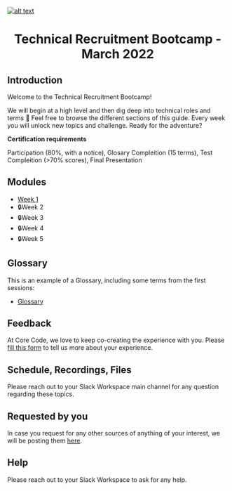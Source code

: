 <a href="https://www.core-code.io/">

![alt text](https://uploads-ssl.webflow.com/5eb2f56932c3562feab232e3/5f73550d00249e7e96c9f3de_Logo.png "corecodeio")

</a>

<h1 align="center">Technical Recruitment Bootcamp - March 2022</h1>

## Introduction
<p>Welcome to the Technical Recruitment Bootcamp!</p>
<p>We will begin at a high level and then dig deep into technical roles and terms 🤖 Feel free to browse the different sections of this guide. Every week you will unlock new topics and challenge. Ready for the adventure?

 **Certification requirements**

Participation (80%, with a notice), Glosary Compleition (15 terms), Test Compleition (>70% scores), Final Presentation

</p>

## Modules
* [Week 1](src/modules/2021/Week1)
* 🔒Week 2
* 🔒Week 3
* 🔒Week 4
* 🔒Week 5 

## Glossary
<p> This is an example of a Glossary, including some terms from the first sessions:</p>

* [Glossary](src/introGlossary.md)

## Feedback
At Core Code, we love to keep co-creating the experience with you. Please [fill this form](https://aplica.typeform.com/to/oCxv63iP) to tell us more about your experience.

## Schedule, Recordings, Files
Please reach out to your Slack Workspace main channel for any question regarding these topics.

## Requested by you
In case you request for any other sources of anything of your interest, we will be posting them [here](src/interesting).

## Help
Please reach out to your Slack Workspace to ask for any help.
